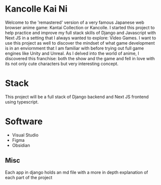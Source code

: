 # Kancolle Kai Ni
Welcome to the 'remastered' version of a very famous Japanese web browser anime game: Kantai Collection or Kancolle. I started this project to help practice and improve my full stack skills of Django and Javascript with Next JS in a setting that I always wanted to explore: Video Games. I want to use this project as well to discover the mindset of what game development is in an enviornment that I am familiar with before trying out full game engines like Unity and Unreal. As I delved into the world of anime, I discovered this franchise: both the show and the game and fell in love with its not only cute characters but very interesting concept.

# Stack
This project will be a full stack of Django backend and Next JS frontend using typescript.

# Software
- Visual Studio
- Figma
- Obsidian

## Misc
Each app in django holds an md file with a more in depth explanation of each part of the project

